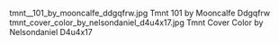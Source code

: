 tmnt__101_by_mooncalfe_ddgqfrw.jpg Tmnt  101 by Mooncalfe Ddgqfrw
tmnt_cover_color_by_nelsondaniel_d4u4x17.jpg Tmnt Cover Color by Nelsondaniel D4u4x17
